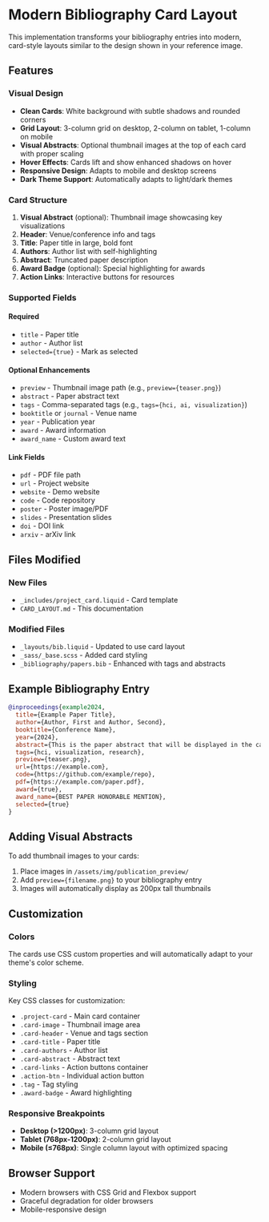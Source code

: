 # Modern Bibliography Card Layout

This implementation transforms your bibliography entries into modern, card-style layouts similar to the design shown in your reference image.

## Features

### Visual Design
- **Clean Cards**: White background with subtle shadows and rounded corners
- **Grid Layout**: 3-column grid on desktop, 2-column on tablet, 1-column on mobile
- **Visual Abstracts**: Optional thumbnail images at the top of each card with proper scaling
- **Hover Effects**: Cards lift and show enhanced shadows on hover
- **Responsive Design**: Adapts to mobile and desktop screens
- **Dark Theme Support**: Automatically adapts to light/dark themes

### Card Structure
1. **Visual Abstract** (optional): Thumbnail image showcasing key visualizations
2. **Header**: Venue/conference info and tags
3. **Title**: Paper title in large, bold font
4. **Authors**: Author list with self-highlighting
5. **Abstract**: Truncated paper description
6. **Award Badge** (optional): Special highlighting for awards
7. **Action Links**: Interactive buttons for resources

### Supported Fields

#### Required
- `title` - Paper title
- `author` - Author list
- `selected={true}` - Mark as selected

#### Optional Enhancements
- `preview` - Thumbnail image path (e.g., `preview={teaser.png}`)
- `abstract` - Paper abstract text
- `tags` - Comma-separated tags (e.g., `tags={hci, ai, visualization}`)
- `booktitle` or `journal` - Venue name
- `year` - Publication year
- `award` - Award information
- `award_name` - Custom award text

#### Link Fields
- `pdf` - PDF file path
- `url` - Project website
- `website` - Demo website
- `code` - Code repository
- `poster` - Poster image/PDF
- `slides` - Presentation slides
- `doi` - DOI link
- `arxiv` - arXiv link

## Files Modified

### New Files
- `_includes/project_card.liquid` - Card template
- `CARD_LAYOUT.md` - This documentation

### Modified Files
- `_layouts/bib.liquid` - Updated to use card layout
- `_sass/_base.scss` - Added card styling
- `_bibliography/papers.bib` - Enhanced with tags and abstracts

## Example Bibliography Entry

```bibtex
@inproceedings{example2024,
  title={Example Paper Title},
  author={Author, First and Author, Second},
  booktitle={Conference Name},
  year={2024},
  abstract={This is the paper abstract that will be displayed in the card.},
  tags={hci, visualization, research},
  preview={teaser.png},
  url={https://example.com},
  code={https://github.com/example/repo},
  pdf={https://example.com/paper.pdf},
  award={true},
  award_name={BEST PAPER HONORABLE MENTION},
  selected={true}
}
```

## Adding Visual Abstracts

To add thumbnail images to your cards:

1. Place images in `/assets/img/publication_preview/`
2. Add `preview={filename.png}` to your bibliography entry
3. Images will automatically display as 200px tall thumbnails

## Customization

### Colors
The cards use CSS custom properties and will automatically adapt to your theme's color scheme.

### Styling
Key CSS classes for customization:
- `.project-card` - Main card container
- `.card-image` - Thumbnail image area
- `.card-header` - Venue and tags section
- `.card-title` - Paper title
- `.card-authors` - Author list
- `.card-abstract` - Abstract text
- `.card-links` - Action buttons container
- `.action-btn` - Individual action button
- `.tag` - Tag styling
- `.award-badge` - Award highlighting

### Responsive Breakpoints
- **Desktop (>1200px)**: 3-column grid layout
- **Tablet (768px-1200px)**: 2-column grid layout  
- **Mobile (≤768px)**: Single column layout with optimized spacing

## Browser Support
- Modern browsers with CSS Grid and Flexbox support
- Graceful degradation for older browsers
- Mobile-responsive design
